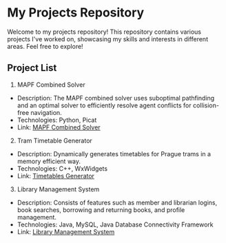 # My Projects Repository

Welcome to my projects repository! This repository contains various projects I've worked on, showcasing my skills and interests in different areas. Feel free to explore!

## Project List

1. MAPF Combined Solver
- Description: The MAPF combined solver uses suboptimal pathfinding and an optimal solver to efficiently resolve agent conflicts for collision-free navigation.
- Technologies: Python, Picat
- Link: [MAPF Combined Solver](https://github.com/vpokludova/projects/tree/main/mapf_combined_solver)

2. Tram Timetable Generator 
- Description: Dynamically generates timetables for Prague trams in a memory efficient way.
- Technologies: C++, WxWidgets
- Link: [Timetables Generator](https://github.com/vpokludova/projects/tree/main/timetables_generation)

3. Library Management System
- Description: Consists of features such as member and librarian logins, book searches, borrowing and returning books, and profile management.
- Technologies: Java, MySQL, Java Database Connectivity Framework
- Link: [Library Management System](https://github.com/vpokludova/projects/tree/main/library_management_system)